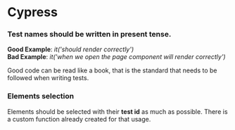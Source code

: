 # Cypress

### Test names should be written in present tense.

**Good Example**: _it('should render correctly')_<br />
**Bad Example**: _it('when we open the page component will render correctly')_

Good code can be read like a book, that is the standard that needs to be followed when writing tests.

### Elements selection

Elements should be selected with their **test id** as much as possible. There is a custom function already created for that usage.
